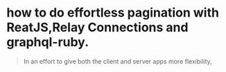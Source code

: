 # how to do effortless pagination with ReatJS,Relay Connections and graphql-ruby.

> In an effort to give both the client and server apps more flexibility,



